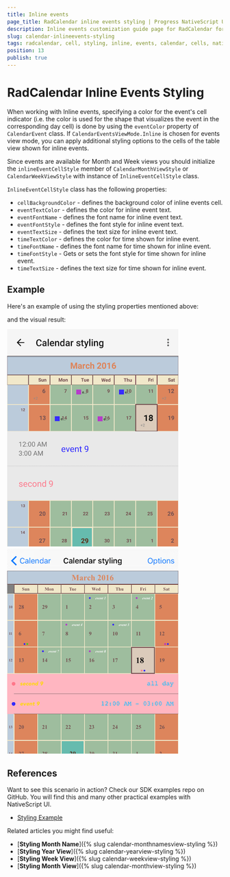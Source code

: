 ```yaml
---
title: Inline events
page_title: RadCalendar inline events styling | Progress NativeScript UI Documentation
description: Inline events customization guide page for RadCalendar for NativeScript.
slug: calendar-inlineevents-styling
tags: radcalendar, cell, styling, inline, events, calendar, cells, nativescript, professional, ui
position: 13
publish: true
---
```


# RadCalendar Inline Events Styling
When working with Inline events, specifying a color for the event's cell indicator (i.e. the color is used for the shape that visualizes the event in the corresponding day cell) is done by using the `eventColor` property of `CalendarEvent` class. If `CalendarEventsViewMode.Inline` is chosen for events view mode, you can apply additional styling options to the cells of the table view shown for inline events.

Since events are available for Month and Week views you should initialize the `inlineEventCellStyle` member of `CalendarMonthViewStyle` or `CalendarWeekViewStyle` with instance of `InlineEventCellStyle` class.

`InlineEventCellStyle` class has the following properties:

- `cellBackgroundColor` - defines the background color of inline events cell.
- `eventTextColor` - defines the color for inline event text.
- `eventFontName` - defines the font name for inline event text.
- `eventFontStyle` - defines the font style for inline event text.
- `eventTextSize` - defines the text size for inline event text.
- `timeTextColor` - defines the color for time shown for inline event.
- `timeFontName` - defines the font name for time shown for inline event.
- `timeFontStyle` - Gets or sets the font style for time shown for inline event.
- `timeTextSize` - defines the text size for time shown for inline event.


## Example
Here's an example of using the styling properties mentioned above:

<snippet id='calendar-inlineevents-styling'/>

and the visual result:

![Calendar year view styling](../../../img/ns_ui/calendar_styling_inline_events_ios.png "iOS")      ![Calendar year view styling](../../../img/ns_ui/calendar_styling_inline_events_android.png "Android")

## References
Want to see this scenario in action?
Check our SDK examples repo on GitHub. You will find this and many other practical examples with NativeScript UI.

* [Styling Example](https://github.com/NativeScript/nativescript-ui-samples/tree/master/calendar/app/calendar/cell-styling)

Related articles you might find useful:

* [**Styling Month Name**]({% slug calendar-monthnamesview-styling %})
* [**Styling Year View**]({% slug calendar-yearview-styling %})
* [**Styling Week View**]({% slug calendar-weekview-styling %})
* [**Styling Month View**]({% slug calendar-monthview-styling %})